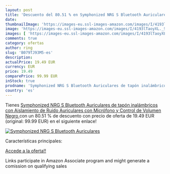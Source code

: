 ```yaml
---
layout: post
title: 'Descuento del 80.51 % en Symphonized NRG S Bluetooth Auriculares '
date: 
thumbnailImage: 'https://images-eu.ssl-images-amazon.com/images/I/4193lTaoyXL._SL200_.jpg'
image: 'https://images-eu.ssl-images-amazon.com/images/I/4193lTaoyXL._SL200_.jpg'
images: [ 'https://images-eu.ssl-images-amazon.com/images/I/4193lTaoyXL._SL200_.jpg' ]
comments: true
category: ofertas
author: ring
slug: 'B079TJ93M5-es'
description:
actualPrice: 19.49 EUR
currency: EUR
price: 19.49
comparePrice: 99.99 EUR
inStock: true
prodname: 'Symphonized NRG S Bluetooth Auriculares de tapón inalámbricos  con Aislamiento de Ruido  Auriculares con Micrófono y Control de Volumen  Negro '
country: 'es'
---
```


Tienes [Symphonized NRG S Bluetooth Auriculares de tapón inalámbricos  con Aislamiento de Ruido  Auriculares con Micrófono y Control de Volumen  Negro ](https://www.amazon.es/dp/B079TJ93M5/?tag=tolees-21) con un 80.51 % de descuento con precio de oferta de 19.49 EUR (original: 99.99 EUR) en el siguiente enlace!

[![Symphonized NRG S Bluetooth Auriculares ](https://images-eu.ssl-images-amazon.com/images/I/4193lTaoyXL._SL200_.jpg)](https://www.amazon.es/dp/B079TJ93M5/?tag=tolees-21)

Características principales:


[Accede a la oferta!!](https://www.amazon.es/dp/B079TJ93M5/?tag=tolees-21)

Links participate in Amazon Associate program and might generate a comission on qualifying sales


